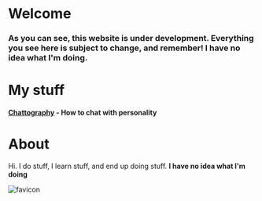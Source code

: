 Welcome
========

### As you can see, this website is under development. Everything you see here is subject to change, and remember! I have no idea what I'm doing.

My stuff
=========

#### [Chattography](posts/chattography) - How to chat with personality


About
=====

Hi. I do stuff, I learn stuff, and end up doing stuff. **I have no idea what I'm doing**

![favicon](favicon.ico)